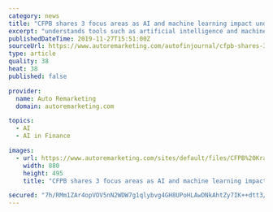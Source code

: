```yaml
---
category: news
title: "CFPB shares 3 focus areas as AI and machine learning impact underwriting"
excerpt: "understands tools such as artificial intelligence and machine learning are making their way into underwriting departments at auto finance companies and other providers of financial services. It’s why CFPB director Kathleen Kraninger recently reiterated ..."
publishedDateTime: 2019-11-27T15:51:00Z
sourceUrl: https://www.autoremarketing.com/autofinjournal/cfpb-shares-3-focus-areas-ai-and-machine-learning-impact-underwriting
type: article
quality: 38
heat: 38
published: false

provider:
  name: Auto Remarketing
  domain: autoremarketing.com

topics:
  - AI
  - AI in Finance

images:
  - url: https://www.autoremarketing.com/sites/default/files/CFPB%20Kraninger%20file%20photo.jpg
    width: 880
    height: 495
    title: "CFPB shares 3 focus areas as AI and machine learning impact underwriting"

secured: "7h/RMm1ZAr4opVOV5nN2WDW7g1qlybvg4GH8UPoHLAwDNkAhtZy7IK++dtt3/vjXBZV/DZm+irHIjlckPepIJ7KGVE9rQshoF51QL6ZmRyR2Wj1K2YwuivGyboFPS/P3dQ7oUMpjET5wU/WK9BCAEnP7gt94LkpAaSqX9H35HKSUFQAvzIcPcO5RksGV+mHBle6/QeiZpsxPcU6gvXpaN/paUGy6QtaY0RN6JGodcN1Uixed3T8hROc9ipNPbMkA8G+mkJCTvaQjDN1xdn/LVg==;P4q0XYzje6TNUA2Zu/qcYw=="
---
```



